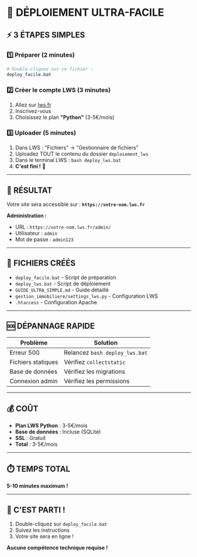 # 🚀 DÉPLOIEMENT ULTRA-FACILE

## ⚡ 3 ÉTAPES SIMPLES

### 1️⃣ **Préparer** (2 minutes)
```bash
# Double-cliquez sur ce fichier :
deploy_facile.bat
```

### 2️⃣ **Créer le compte LWS** (3 minutes)
1. Allez sur [lws.fr](https://www.lws.fr)
2. Inscrivez-vous
3. Choisissez le plan **"Python"** (3-5€/mois)

### 3️⃣ **Uploader** (5 minutes)
1. Dans LWS : "Fichiers" → "Gestionnaire de fichiers"
2. Uploadez TOUT le contenu du dossier `deploiement_lws`
3. Dans le terminal LWS : `bash deploy_lws.bat`
4. **C'est fini !** 🎉

---

## 🎯 RÉSULTAT

Votre site sera accessible sur :
**`https://votre-nom.lws.fr`**

**Administration :**
- URL : `https://votre-nom.lws.fr/admin/`
- Utilisateur : `admin`
- Mot de passe : `admin123`

---

## 📁 FICHIERS CRÉÉS

- `deploy_facile.bat` - Script de préparation
- `deploy_lws.bat` - Script de déploiement
- `GUIDE_ULTRA_SIMPLE.md` - Guide détaillé
- `gestion_immobiliere/settings_lws.py` - Configuration LWS
- `.htaccess` - Configuration Apache

---

## 🆘 DÉPANNAGE RAPIDE

| Problème | Solution |
|----------|----------|
| Erreur 500 | Relancez `bash deploy_lws.bat` |
| Fichiers statiques | Vérifiez `collectstatic` |
| Base de données | Vérifiez les migrations |
| Connexion admin | Vérifiez les permissions |

---

## 💰 COÛT

- **Plan LWS Python** : 3-5€/mois
- **Base de données** : Incluse (SQLite)
- **SSL** : Gratuit
- **Total** : 3-5€/mois

---

## ⏱️ TEMPS TOTAL

**5-10 minutes maximum !**

---

## 🎉 C'EST PARTI !

1. Double-cliquez sur `deploy_facile.bat`
2. Suivez les instructions
3. Votre site sera en ligne !

**Aucune compétence technique requise !**







